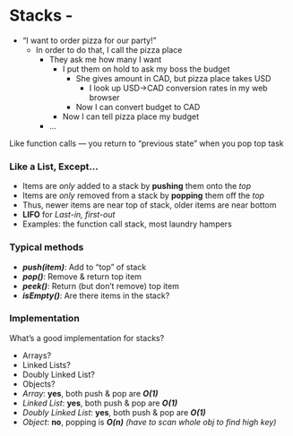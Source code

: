 # Stacks -

- “I want to order pizza for our party!”
    - In order to do that, I call the pizza place
        - They ask me how many I want
            - I put them on hold to ask my boss the budget
                - She gives amount in CAD, but pizza place takes USD
                    - I look up USD→CAD conversion rates in my web browser
                - Now I can convert budget to CAD
            - Now I can tell pizza place my budget
        - …

Like function calls — you return to “previous state” when you pop top task

### Like a List, Except…
- Items are *only* added to a stack by **pushing** them onto the *top*
- Items are *only* removed from a stack by **popping** them off the *top*
- Thus, newer items are near top of stack, older items are near bottom
- **LIFO** for *Last-in, first-out*
- Examples: the function call stack, most laundry hampers

### Typical methods
- ***push(item)***: Add to “top” of stack
- ***pop()***: Remove & return top item
- ***peek()***: Return (but don’t remove) top item
- ***isEmpty()***: Are there items in the stack?

### Implementation
What’s a good implementation for stacks?
- Arrays?
- Linked Lists?
- Doubly Linked List?
- Objects?
- *Array*: **yes**, both push & pop are ***O(1)***
- *Linked List*: **yes**, both push & pop are ***O(1)***
- *Doubly Linked List*: **yes**, both push & pop are ***O(1)***
- *Object*: **no**, popping is ***O(n)*** *(have to scan whole obj to find high key)*
